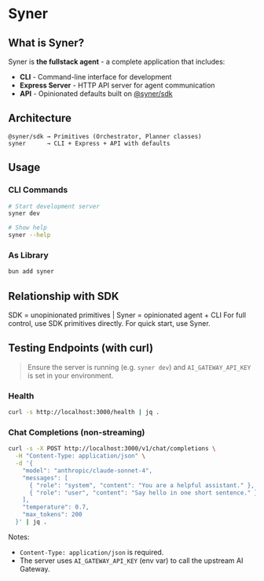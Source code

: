# Syner

## What is Syner?

Syner is **the fullstack agent** - a complete application that includes:
- **CLI** - Command-line interface for development
- **Express Server** - HTTP API server for agent communication  
- **API** - Opinionated defaults built on [@syner/sdk](../../packages/sdk)

## Architecture

```
@syner/sdk → Primitives (Orchestrator, Planner classes)
syner      → CLI + Express + API with defaults
```

## Usage

### CLI Commands
```bash
# Start development server
syner dev

# Show help
syner --help
```

### As Library
```bash
bun add syner
```

## Relationship with SDK

SDK = unopinionated primitives | Syner = opinionated agent + CLI
For full control, use SDK primitives directly. For quick start, use Syner.

## Testing Endpoints (with curl)

> Ensure the server is running (e.g. `syner dev`) and `AI_GATEWAY_API_KEY` is set in your environment.

### Health
```bash
curl -s http://localhost:3000/health | jq .
```

### Chat Completions (non-streaming)
```bash
curl -s -X POST http://localhost:3000/v1/chat/completions \
  -H "Content-Type: application/json" \
  -d '{
    "model": "anthropic/claude-sonnet-4",
    "messages": [
      { "role": "system", "content": "You are a helpful assistant." },
      { "role": "user", "content": "Say hello in one short sentence." }
    ],
    "temperature": 0.7,
    "max_tokens": 200
  }' | jq .
```

Notes:
- `Content-Type: application/json` is required.
- The server uses `AI_GATEWAY_API_KEY` (env var) to call the upstream AI Gateway.